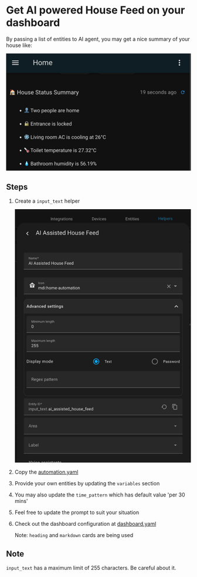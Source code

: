 # Get AI powered House Feed on your dashboard

By passing a list of entities to AI agent, you may get a nice summary of your 
house like:

![dashboard.png](./dashboard.png)

## Steps

1. Create a `input_text` helper

   ![helper.png](helper.png)

2. Copy the [automation.yaml](./automation.yaml) 

3. Provide your own entities by updating the `variables` section

4. You may also update the `time_pattern` which has default value 'per 30 mins'

5. Feel free to update the prompt to suit your situation

6. Check out the dashboard configuration at [dashboard.yaml](./dashboard.yaml)

   Note: `heading` and `markdown` cards are being used

## Note

`input_text` has a maximum limit of 255 characters. Be careful about it.